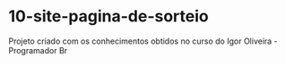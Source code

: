 # 10-site-pagina-de-sorteio
Projeto criado com os conhecimentos obtidos no curso do Igor Oliveira - Programador Br
